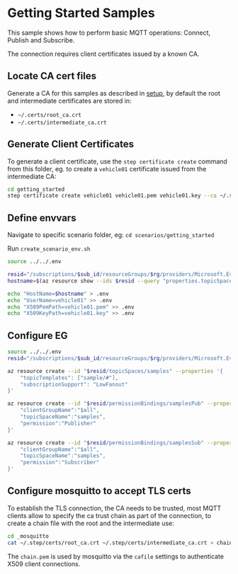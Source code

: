# Getting Started Samples

This sample shows how to perform basic MQTT operations: Connect, Publish and Subscribe.

The connection requires client certificates issued by a known CA.


## Locate CA cert files

Generate a CA for this samples as described in [setup](../setup), by default the root and intermediate certificates are stored in:

- `~/.certs/root_ca.crt`
- `~/.certs/intermediate_ca.crt`

## Generate Client Certificates

To generate a client certificate, use the `step certificate create` command from this folder, eg. to create a `vehicle01` certificate issued from the intermediate CA:

```bash
cd getting_started
step certificate create vehicle01 vehicle01.pem vehicle01.key --ca ~/.step/certs/intermediate_ca.crt --ca-key ~/.step/secrets/intermediate_ca_key --no-password --insecure --not-after 2400h
```

## Define envvars

Navigate to specific scenario folder, eg: `cd scenarios/getting_started`

Run `create_scenario_env.sh`

```bash
source ../../.env

resid="/subscriptions/$sub_id/resourceGroups/$rg/providers/Microsoft.EventGrid/namespaces/$name"
hostname=$(az resource show --ids $resid --query "properties.topicSpacesConfiguration.hostname" -o tsv)

echo "HostName=$hostname" > .env
echo "UserName=vehicle01" >> .env
echo "X509PemPath=vehicle01.pem" >> .env
echo "X509KeyPath=vehicle01.key" >> .env
```

## Configure EG

```bash
source ../../.env
resid="/subscriptions/$sub_id/resourceGroups/$rg/providers/Microsoft.EventGrid/namespaces/$name"

az resource create --id "$resid/topicSpaces/samples" --properties '{
    "topicTemplates": ["sample/#"],
    "subscriptionSupport": "LowFanout"
}'

az resource create --id "$resid/permissionBindings/samplesPub" --properties '{
    "clientGroupName":"$all",
    "topicSpaceName":"samples",
    "permission":"Publisher"
}'

az resource create --id "$resid/permissionBindings/samplesSub" --properties '{
    "clientGroupName":"$all",
    "topicSpaceName":"samples",
    "permission":"Subscriber"
}'
```

## Configure mosquitto to accept TLS certs

To establish the TLS connection, the CA needs to be trusted, most MQTT clients allow to specify the ca trust chain as part of the connection, to create a chain file with the root and the intermediate use:

```bash
cd _mosquitto
cat ~/.step/certs/root_ca.crt ~/.step/certs/intermediate_ca.crt > chain.pem
```
The `chain.pem` is used by mosquitto via the `cafile` settings to authenticate X509 client connections.
